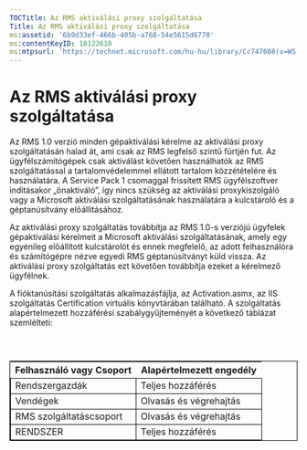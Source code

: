 ```yaml
---
TOCTitle: Az RMS aktiválási proxy szolgáltatása
Title: Az RMS aktiválási proxy szolgáltatása
ms:assetid: '6b9d33ef-466b-405b-a768-54e5615d6770'
ms:contentKeyID: 18122610
ms:mtpsurl: 'https://technet.microsoft.com/hu-hu/library/Cc747608(v=WS.10)'
---
```


Az RMS aktiválási proxy szolgáltatása
=====================================

Az RMS 1.0 verzió minden gépaktiválási kérelme az aktiválási proxy szolgáltatásán halad át, ami csak az RMS legfelső szintű fürtjén fut. Az ügyfélszámítógépek csak aktiválást követően használhatók az RMS szolgáltatással a tartalomvédelemmel ellátott tartalom közzétételére és használatára. A Service Pack 1 csomaggal frissített RMS ügyfélszoftver indításakor „önaktiváló”, így nincs szükség az aktiválási proxykiszolgáló vagy a Microsoft aktiválási szolgáltatásának használatára a kulcstároló és a géptanúsítvány előállításához.

Az aktiválási proxy szolgáltatás továbbítja az RMS 1.0-s verziójú ügyfelek gépaktiválási kérelmeit a Microsoft aktiválási szolgáltatásának, amely egy egyénileg előállított kulcstárolót és ennek megfelelő, az adott felhasználóra és számítógépre nézve egyedi RMS géptanúsítványt küld vissza. Az aktiválási proxy szolgáltatás ezt követően továbbítja ezeket a kérelmező ügyfélnek.

A fióktanúsítási szolgáltatás alkalmazásfájlja, az Activation.asmx, az IIS szolgáltatás Certification virtuális könyvtárában található. A szolgáltatás alapértelmezett hozzáférési szabálygyűjteményét a következő táblázat szemlélteti:

###  

 
<table style="border:1px solid black;">
<colgroup>
<col width="50%" />
<col width="50%" />
</colgroup>
<thead>
<tr class="header">
<th>Felhasználó vagy Csoport</th>
<th>Alapértelmezett engedély</th>
</tr>
</thead>
<tbody>
<tr class="odd">
<td style="border:1px solid black;">Rendszergazdák</td>
<td style="border:1px solid black;">Teljes hozzáférés</td>
</tr>
<tr class="even">
<td style="border:1px solid black;">Vendégek</td>
<td style="border:1px solid black;">Olvasás és végrehajtás</td>
</tr>
<tr class="odd">
<td style="border:1px solid black;">RMS szolgáltatáscsoport</td>
<td style="border:1px solid black;">Olvasás és végrehajtás</td>
</tr>
<tr class="even">
<td style="border:1px solid black;">RENDSZER</td>
<td style="border:1px solid black;">Teljes hozzáférés</td>
</tr>
</tbody>
</table>
